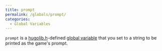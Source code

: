 ```yaml
---
title: prompt
permalink: /globals/prompt/
categories: 
  - Global Variables
---
```


`prompt` is a [hugolib.h](hugolib.h)-defined [global variable](Globals)
that you set to a string to be printed as the game's prompt.
